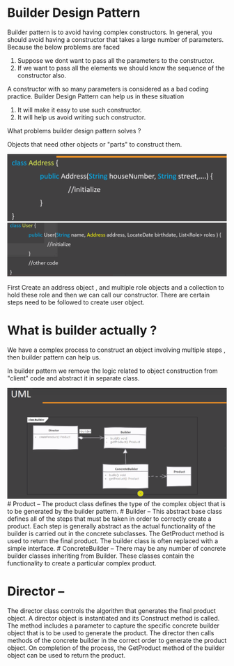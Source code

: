 # Builder Design Pattern

Builder pattern is to avoid having complex constructors. In general, you should avoid having a constructor that takes a large number of parameters.
Because the below problems are faced
  1. Suppose we dont want to pass all the parameters to the constructor.
  2. If we want to pass all the elements we should know the sequence of the constructor also.
 
 A constructor with so many parameters is considered as a bad coding practice.
 Builder Design Pattern can help us in these situation
  1. It will make it easy to use such constructor.
  2. It will help us avoid writing such constructor.
  
  What problems builder design pattern solves ?
  
  Objects that need other objects or "parts" to construct them.
  
  <img src="images/test.PNG">
  <img src="images/1.PNG">
  
  First Create an address object , and multiple role objects and a collection to hold these role and then we can call our constructor.
  There are certain steps need to be followed to create user object.


# What is builder actually ?
  We have a complex process to construct an object involving multiple steps , then builder pattern can help us.
  
  In builder pattern we remove the logic related to object construction from "client" code and abstract it in separate class.
  
   <img src="images/2.PNG">
# Product – 
The product class defines the type of the complex object that is to be generated by the builder pattern.
# Builder – 
This abstract base class defines all of the steps that must be taken in order to correctly create a product. Each step is generally abstract as the actual functionality of the builder is carried out in the concrete subclasses. The GetProduct method is used to return the final product. The builder class is often replaced with a simple interface.
# ConcreteBuilder – 
There may be any number of concrete builder classes inheriting from Builder. These classes contain the functionality to create a particular complex product.

# Director – 
The director class controls the algorithm that generates the final product object. A director object is instantiated and its Construct method is called. The method includes a parameter to capture the specific concrete builder object that is to be used to generate the product. The director then calls methods of the concrete builder in the correct order to generate the product object. On completion of the process, the GetProduct method of the builder object can be used to return the product.
